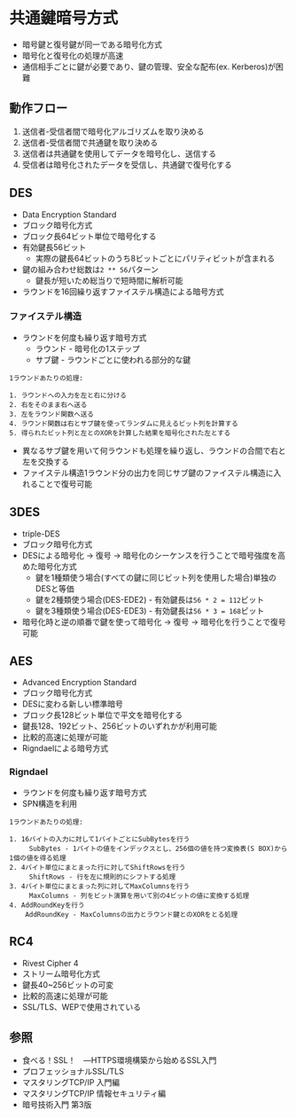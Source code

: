 # 共通鍵暗号方式
- 暗号鍵と復号鍵が同一である暗号化方式
- 暗号化と復号化の処理が高速
- 通信相手ごとに鍵が必要であり、鍵の管理、安全な配布(ex. Kerberos)が困難

## 動作フロー
1. 送信者-受信者間で暗号化アルゴリズムを取り決める
2. 送信者-受信者間で共通鍵を取り決める
3. 送信者は共通鍵を使用してデータを暗号化し、送信する
4. 受信者は暗号化されたデータを受信し、共通鍵で復号化する

## DES
- Data Encryption Standard
- ブロック暗号化方式
- ブロック長64ビット単位で暗号化する
- 有効鍵長56ビット
  - 実際の鍵長64ビットのうち8ビットごとにパリティビットが含まれる
- 鍵の組み合わせ総数は`2 ** 56`パターン
  - 鍵長が短いため総当りで短時間に解析可能
- ラウンドを16回繰り返すファイステル構造による暗号方式

### ファイステル構造
- ラウンドを何度も繰り返す暗号方式
  - ラウンド - 暗号化の1ステップ
  - サブ鍵 - ラウンドごとに使われる部分的な鍵

```
1ラウンドあたりの処理:

1. ラウンドへの入力を左と右に分ける
2. 右をそのまま右へ送る
3. 左をラウンド関数へ送る
4. ラウンド関数は右とサブ鍵を使ってランダムに見えるビット列を計算する
5. 得られたビット列と左とのXORを計算した結果を暗号化された左とする
```

- 異なるサブ鍵を用いて何ラウンドも処理を繰り返し、ラウンドの合間で右と左を交換する
- ファイステル構造1ラウンド分の出力を同じサブ鍵のファイステル構造に入れることで復号可能

## 3DES
- triple-DES
- ブロック暗号化方式
- DESによる暗号化 -> 復号 -> 暗号化のシーケンスを行うことで暗号強度を高めた暗号化方式
  - 鍵を1種類使う場合(すべての鍵に同じビット列を使用した場合)単独のDESと等価
  - 鍵を2種類使う場合(DES-EDE2) - 有効鍵長は`56 * 2 = 112`ビット
  - 鍵を3種類使う場合(DES-EDE3) - 有効鍵長は`56 * 3 = 168`ビット
- 暗号化時と逆の順番で鍵を使って暗号化 -> 復号 -> 暗号化を行うことで復号可能

## AES
- Advanced Encryption Standard
- ブロック暗号化方式
- DESに変わる新しい標準暗号
- ブロック長128ビット単位で平文を暗号化する
- 鍵長128、192ビット、256ビットのいずれかが利用可能
- 比較的高速に処理が可能
- Rigndaelによる暗号方式

### Rigndael
- ラウンドを何度も繰り返す暗号方式
- SPN構造を利用

```
1ラウンドあたりの処理:

1. 16バイトの入力に対して1バイトごとにSubBytesを行う
     SubBytes - 1バイトの値をインデックスとし、256個の値を持つ変換表(S BOX)から1個の値を得る処理
2. 4バイト単位にまとまった行に対してShiftRowsを行う
     ShiftRows - 行を左に規則的にシフトする処理
3. 4バイト単位にまとまった列に対してMaxColumnsを行う
     MaxColumns - 列をビット演算を用いて別の4ビットの値に変換する処理
4. AddRoundKeyを行う
    AddRoundKey - MaxColumnsの出力とラウンド鍵とのXORをとる処理
```

## RC4
- Rivest Cipher 4
- ストリーム暗号化方式
- 鍵長40~256ビットの可変
- 比較的高速に処理が可能
- SSL/TLS、WEPで使用されている

## 参照
- 食べる！SSL！　―HTTPS環境構築から始めるSSL入門
- プロフェッショナルSSL/TLS
- マスタリングTCP/IP 入門編
- マスタリングTCP/IP 情報セキュリティ編
- 暗号技術入門 第3版
